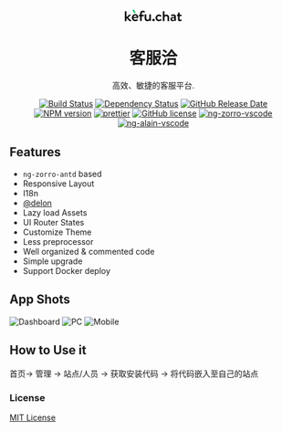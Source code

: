 <p align="center">
  <a href="https://kefu.chat">
    <img width="100" src="src/assets/logo-color.svg">
  </a>
</p>

<h1 align="center">客服洽</h1>

<div align="center">
  高效、敏捷的客服平台.

  [![Build Status](https://dev.azure.com/ng-alain/ng-alain/_apis/build/status/ng-alain-CI?branchName=master)](https://dev.azure.com/ng-alain/ng-alain/_build/latest?definitionId=2&branchName=master)
  [![Dependency Status](https://david-dm.org/ng-alain/ng-alain/status.svg?style=flat-square)](https://david-dm.org/ng-alain/ng-alain)
  [![GitHub Release Date](https://img.shields.io/github/release-date/ng-alain/ng-alain.svg?style=flat-square)](https://github.com/ng-alain/ng-alain/releases)
  [![NPM version](https://img.shields.io/npm/v/ng-alain.svg?style=flat-square)](https://www.npmjs.com/package/ng-alain)
  [![prettier](https://img.shields.io/badge/code_style-prettier-ff69b4.svg?style=flat-square)](https://prettier.io/)
  [![GitHub license](https://img.shields.io/github/license/mashape/apistatus.svg?style=flat-square)](https://github.com/ng-alain/ng-alain/blob/master/LICENSE)
  [![ng-zorro-vscode](https://img.shields.io/badge/ng--zorro-VSCODE-brightgreen.svg?style=flat-square)](https://marketplace.visualstudio.com/items?itemName=cipchk.ng-zorro-vscode)
  [![ng-alain-vscode](https://img.shields.io/badge/ng--alain-VSCODE-brightgreen.svg?style=flat-square)](https://marketplace.visualstudio.com/items?itemName=cipchk.ng-alain-vscode)

</div>

## Features

+ `ng-zorro-antd` based
+ Responsive Layout
+ I18n
+ [@delon](https://github.com/ng-alain/delon)
+ Lazy load Assets
+ UI Router States
+ Customize Theme
+ Less preprocessor
+ Well organized & commented code
+ Simple upgrade
+ Support Docker deploy

## App Shots

![Dashboard](https://kf-img.ssls.com.cn/upload/4458c827bbfb4efac7dba5c34c3dd604.jpg)
![PC](https://kf-img.ssls.com.cn/upload/1548d0a3913f4f99a854d36363ba7f89.png)
![Mobile](https://kf-img.ssls.com.cn/upload/7f37b5f344516c8e17905522f8e81f0b.png)

## How to Use it
首页-> 管理 -> 站点/人员 -> 获取安装代码 -> 将代码嵌入至自己的站点

### License

[MIT License](LICENSE)
